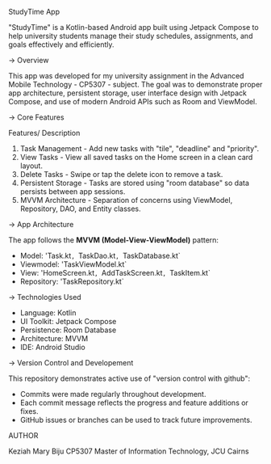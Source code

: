 StudyTime App

"StudyTime" is a Kotlin-based Android app built using Jetpack Compose to help university students manage their study schedules, assignments, and goals effectively and efficiently.

-> Overview

This app was developed for my university assignment in the Advanced Mobile Technology - CP5307 -  subject. The goal was to demonstrate proper app architecture, persistent storage, user interface design with Jetpack Compose, and use of modern Android APIs such as Room and ViewModel.

-> Core Features

Features/ Description

1. Task Management - Add new tasks with "tile", "deadline" and "priority". 
2. View Tasks - View all saved tasks on the Home screen in a clean card layout. 
3. Delete Tasks - Swipe or tap the delete icon to remove a task. 
4. Persistent Storage - Tasks are stored using "room database" so data persists between app sessions. 
5. MVVM Architecture - Separation of concerns using ViewModel, Repository, DAO, and Entity classes. 

-> App Architecture 

The app follows the **MVVM (Model-View-ViewModel)** pattern:

- Model: 'Task.kt`, `TaskDao.kt`, `TaskDatabase.kt`
- Viewmodel: 'TaskViewModel.kt`
- View: 'HomeScreen.kt`, `AddTaskScreen.kt`, `TaskItem.kt`
- Repository: 'TaskRepository.kt`
  

-> Technologies Used

- Language: Kotlin
- UI Toolkit: Jetpack Compose
- Persistence: Room Database
- Architecture: MVVM
- IDE: Android Studio


-> Version Control and Developement

This repository demonstrates active use of "version control with github":
- Commits were made regularly throughout development.
- Each commit message reflects the progress and feature additions or fixes.
- GitHub issues or branches can be used to track future improvements.


AUTHOR

Keziah Mary Biju
CP5307
Master of Information Technology, JCU Cairns  





